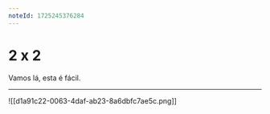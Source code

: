 ```yaml
---
noteId: 1725245376284
---
```


# 2 x 2

Vamos lá, esta é fácil.

---

![[d1a91c22-0063-4daf-ab23-8a6dbfc7ae5c.png]]
